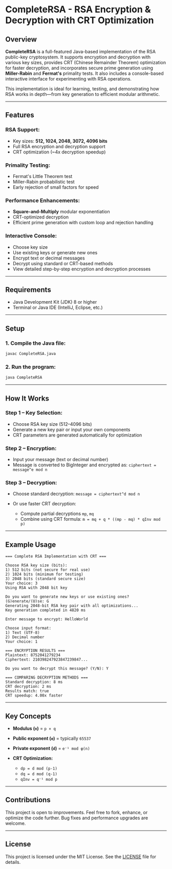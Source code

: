 # CompleteRSA - RSA Encryption & Decryption with CRT Optimization

## Overview

**CompleteRSA** is a full-featured Java-based implementation of the RSA public-key cryptosystem. It supports encryption and decryption with various key sizes, provides CRT (Chinese Remainder Theorem) optimization for faster decryption, and incorporates secure prime generation using **Miller-Rabin** and **Fermat's** primality tests. It also includes a console-based interactive interface for experimenting with RSA operations.

This implementation is ideal for learning, testing, and demonstrating how RSA works in depth—from key generation to efficient modular arithmetic.

---

## Features

### RSA Support:

* Key sizes: **512, 1024, 2048, 3072, 4096 bits**
* Full RSA encryption and decryption support
* CRT optimization (\~4x decryption speedup)

### Primality Testing:

* Fermat's Little Theorem test
* Miller-Rabin probabilistic test
* Early rejection of small factors for speed

### Performance Enhancements:

* **Square-and-Multiply** modular exponentiation
* CRT-optimized decryption
* Efficient prime generation with custom loop and rejection handling

### Interactive Console:

* Choose key size
* Use existing keys or generate new ones
* Encrypt text or decimal messages
* Decrypt using standard or CRT-based methods
* View detailed step-by-step encryption and decryption processes

---

## Requirements

* Java Development Kit (JDK) 8 or higher
* Terminal or Java IDE (IntelliJ, Eclipse, etc.)

---

## Setup

### 1. Compile the Java file:

```bash
javac CompleteRSA.java
```

### 2. Run the program:

```bash
java CompleteRSA
```

---

## How It Works

### Step 1 – Key Selection:

* Choose RSA key size (512–4096 bits)
* Generate a new key pair or input your own components
* CRT parameters are generated automatically for optimization

### Step 2 – Encryption:

* Input your message (text or decimal number)
* Message is converted to BigInteger and encrypted as:
  `ciphertext = message^e mod n`

### Step 3 – Decryption:

* Choose standard decryption:
  `message = ciphertext^d mod n`
* Or use faster CRT decryption:

  * Compute partial decryptions `mp`, `mq`
  * Combine using CRT formula:
    `m = mq + q * ((mp - mq) * qInv mod p)`

---

## Example Usage

```plaintext
=== Complete RSA Implementation with CRT ===

Choose RSA key size (bits):
1) 512 bits (not secure for real use)
2) 1024 bits (minimum for testing)
3) 2048 bits (standard secure size)
Your choice: 3
Using RSA with 2048 bit key

Do you want to generate new keys or use existing ones? (G)enerate/(U)se: G
Generating 2048-bit RSA key pair with all optimizations...
Key generation completed in 4820 ms

Enter message to encrypt: HelloWorld

Choose input format:
1) Text (UTF-8)
2) Decimal number
Your choice: 1

=== ENCRYPTION RESULTS ===
Plaintext: 8752041279234
Ciphertext: 210398247923847239847...

Do you want to decrypt this message? (Y/N): Y

=== COMPARING DECRYPTION METHODS ===
Standard decryption: 8 ms
CRT decryption: 2 ms
Results match: true
CRT speedup: 4.00x faster
```

---

## Key Concepts

* **Modulus (`n`)** = `p × q`
* **Public exponent (`e`)** = typically `65537`
* **Private exponent (`d`)** = `e⁻¹ mod φ(n)`
* **CRT Optimization:**

  * `dp = d mod (p-1)`
  * `dq = d mod (q-1)`
  * `qInv = q⁻¹ mod p`

---

## Contributions

This project is open to improvements. Feel free to fork, enhance, or optimize the code further. Bug fixes and performance upgrades are welcome.

---

## License

This project is licensed under the MIT License. See the [LICENSE](LICENSE) file for details.
